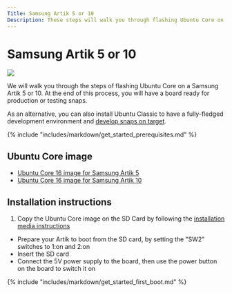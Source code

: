 ```yaml
---
Title: Samsung Artik 5 or 10
Description: These steps will walk you through flashing Ubuntu Core on a Samsung Artik 5 or 10.
---
```


# Samsung Artik 5 or 10
![](http://i.imgur.com/tZ619Fm.png)

We will walk you through the steps of flashing Ubuntu Core on a Samsung Artik 5 or 10. At the end of this process, you will have a board ready for production or testing snaps.

As an alternative, you can also install Ubuntu Classic to have a fully-fledged development environment and [develop snaps on target](/core/get-started/developer-setup).

{% include "includes/markdown/get_started_prerequisites.md" %}

## Ubuntu Core image

 * [Ubuntu Core 16 image for Samsung Artik 5](http://people.canonical.com/~platform/snappy/artik/uc-series16-beta-image/artik5.img.tar.xz)
 * [Ubuntu Core 16 image for Samsung Artik 10](http://people.canonical.com/~platform/snappy/artik/uc-series16-beta-image/artik10.img.tar.xz)

## Installation instructions

 1. Copy the Ubuntu Core image on the SD Card by following the [installation media instructions](/core/get-started/installation-medias)
 * Prepare your Artik to boot from the SD card, by setting the "SW2" switches to 1:on and 2:on
 * Insert the SD card
 * Connect the 5V power supply to the board, then use the power button on the board to switch it on

{% include "includes/markdown/get_started_first_boot.md" %}
